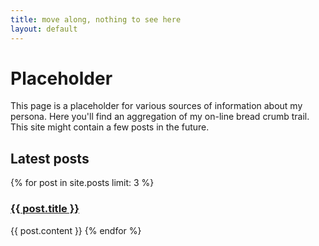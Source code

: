 ```yaml
---
title: move along, nothing to see here
layout: default
---
```

# Placeholder

This page is a placeholder for various sources of information about my persona. Here you'll find an aggregation of my on-line bread crumb trail. This site might contain a few posts in the future.

## Latest posts

{% for post in site.posts limit: 3 %}
<h3><a href="{{ post.url }}">{{ post.title }} </a></h3>
  {{ post.content }}
{% endfor %}  
